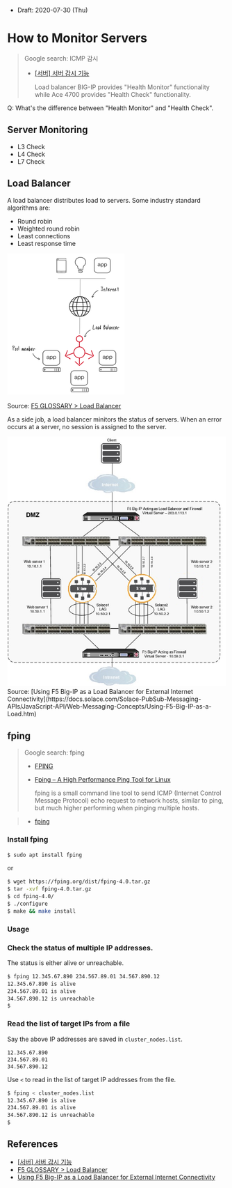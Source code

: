 * Draft: 2020-07-30 (Thu)
# How to Monitor Servers

> Google search: ICMP 감시
> * [[서버] 서버 감시 기능](https://m.blog.naver.com/PostView.nhn?blogId=pjt3591oo&logNo=220547504579&proxyReferer=https:%2F%2Fwww.google.com%2F)
> 
>    Load balancer BIG-IP provides "Health Monitor" functionality while Ace 4700 provides "Health Check" functionality.

Q: What's the difference between "Health Monitor" and "Health Check".

## Server Monitoring
* L3 Check
* L4 Check
* L7 Check

## Load Balancer
A load balancer distributes load to servers. Some industry standard algorithms are:
* Round robin
* Weighted round robin
* Least connections
* Least response time

<img src="images/intro-load_balancer-f5_glossary.png">

Source: [F5 GLOSSARY > Load Balancer](https://www.f5.com/services/resources/glossary/load-balancer)

As a side job, a load balancer minitors the status of servers. When an error occurs at a server, no session is assigned to the server. 
  
<img src="images/figure5-2_advanced_n_1_redundancy.png">
Source: [Using F5 Big-IP as a Load Balancer for External Internet Connectivity](https://docs.solace.com/Solace-PubSub-Messaging-APIs/JavaScript-API/Web-Messaging-Concepts/Using-F5-Big-IP-as-a-Load.htm)

## fping
> Google search: fping
> * [FPING](https://fping.org/fping.1.html)
> * [Fping – A High Performance Ping Tool for Linux](https://www.tecmint.com/ping-multiple-linux-hosts-using-fping/)
>
>    fping is a small command line tool to send ICMP (Internet Control Message Protocol) echo request to network hosts, similar to ping, but much higher performing when pinging multiple hosts.

> * [fping](https://fping.org/)

### Install fping
```bash
$ sudo apt install fping
```
or
```bash
$ wget https://fping.org/dist/fping-4.0.tar.gz
$ tar -xvf fping-4.0.tar.gz
$ cd fping-4.0/
$ ./configure
$ make && make install
```
### Usage
### Check the status of multiple IP addresses.
The status is either alive or unreachable.

```bash
$ fping 12.345.67.890 234.567.89.01 34.567.890.12
12.345.67.890 is alive
234.567.89.01 is alive
34.567.890.12 is unreachable
$
```
### Read the list of target IPs from a file
Say the above IP addresses are saved in `cluster_nodes.list`.
```text
12.345.67.890
234.567.89.01
34.567.890.12
```
Use `<` to read in the list of target IP addresses from the file.

```bash
$ fping < cluster_nodes.list
12.345.67.890 is alive
234.567.89.01 is alive
34.567.890.12 is unreachable
$
```
## References
* [[서버] 서버 감시 기능](https://m.blog.naver.com/PostView.nhn?blogId=pjt3591oo&logNo=220547504579&proxyReferer=https:%2F%2Fwww.google.com%2F)
* [F5 GLOSSARY > Load Balancer](https://www.f5.com/services/resources/glossary/load-balancer)
* [Using F5 Big-IP as a Load Balancer for External Internet Connectivity](https://docs.solace.com/Solace-PubSub-Messaging-APIs/JavaScript-API/Web-Messaging-Concepts/Using-F5-Big-IP-as-a-Load.htm)
